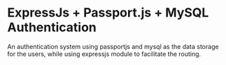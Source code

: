 ExpressJs + Passport.js + MySQL Authentication
===========================
An authentication system using passportjs and mysql as the data storage for the users, while using expressjs module to facilitate the routing.